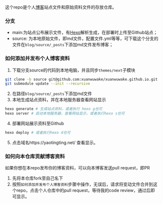 这个repo是个人[博客](https://yaotingting.net/)站点文件和原始资料文件的存放仓库。

### 分支

- main:为站点公布展示文件，有[Hexo](https://hexo.io/zh-cn/index.html)解析生成，在部署时上传至Github站点；
- source: 为本地原始文件，即md文件，配置文件.yml等等，可下载这个分支的文件在`blog/source/_posts`下添加md文件发布博客；

### 如何添加并发布个人博客资料

1. 下载分支source的代码到本地电脑，并且同步`themes/next`子模块

```bash
git clone -b source git@github.com:xuanwuwake/xuanwuwake.github.io.git
git submodule update --init --recursive
```

2. 在路径`blog/source/_posts`下添加md文件
3. 本地生成站点资料，并在本地服务器查看网站显示

```bash
hexo generate # 生成站点资料，或者执行 hexo g也可
hexo server # 启动本地服务器，查看网站显示，或者执行hexo s也可
```

4. 部署网站展示资料至Github

```bash
hexo deploy # 或者执行hexo d也可
```

5. 点击域名https://yaotingting.net/ 查看显示。

### 如何向本仓库贡献博客资料

如果你想在本repo发布你的博客资料，可以向本博客发送pull request，即PR

1. 先将本仓库fork至自己名下
2. 按照`如何添加并发布个人博客资料`步骤中操作，无误后，请求将变动文件合并到这个repo，点击个人仓库中的pull request，等待我的code review，通过后即可显示。
